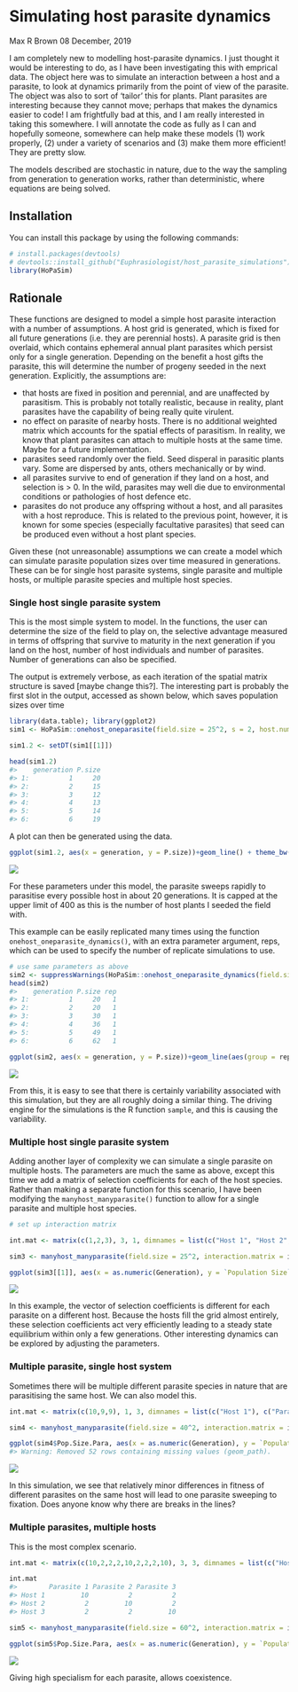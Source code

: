 Simulating host parasite dynamics
================
Max R Brown
08 December, 2019

I am completely new to modelling host-parasite dynamics. I just thought
it would be interesting to do, as I have been investigating this with
emprical data. The object here was to simulate an interaction between a
host and a parasite, to look at dynamics primarily from the point of
view of the parasite. The object was also to sort of ‘tailor’ this for
plants. Plant parasites are interesting because they cannot move;
perhaps that makes the dynamics easier to code\! I am frightfully bad at
this, and I am really interested in taking this somewhere. I will
annotate the code as fully as I can and hopefully someone, somewhere can
help make these models (1) work properly, (2) under a variety of
scenarios and (3) make them more efficient\! They are pretty slow.

The models described are stochastic in nature, due to the way the
sampling from generation to generation works, rather than deterministic,
where equations are being solved.

## Installation

You can install this package by using the following commands:

``` r
# install.packages(devtools)
# devtools::install_github("Euphrasiologist/host_parasite_simulations")
library(HoPaSim)
```

## Rationale

These functions are designed to model a simple host parasite interaction
with a number of assumptions. A host grid is generated, which is fixed
for all future generations (i.e. they are perennial hosts). A parasite
grid is then overlaid, which contains ephemeral annual plant parasites
which persist only for a single generation. Depending on the benefit a
host gifts the parasite, this will determine the number of progeny
seeded in the next generation. Explicitly, the assumptions are:

  - that hosts are fixed in position and perennial, and are unaffected
    by parasitism. This is probably not totally realistic, because in
    reality, plant parasites have the capability of being really quite
    virulent.
  - no effect on parasite of nearby hosts. There is no additional
    weighted matrix which accounts for the spatial effects of
    parasitism. In reality, we know that plant parasites can attach to
    multiple hosts at the same time. Maybe for a future implementation.
  - parasites seed randomly over the field. Seed disperal in parasitic
    plants vary. Some are dispersed by ants, others mechanically or by
    wind.
  - all parasites survive to end of generation if they land on a host,
    and selection is \> 0. In the wild, parasites may well die due to
    environmental conditions or pathologies of host defence etc.
  - parasites do not produce any offspring without a host, and all
    parasites with a host reproduce. This is related to the previous
    point, however, it is known for some species (especially facultative
    parasites) that seed can be produced even without a host plant
    species.

Given these (not unreasonable) assumptions we can create a model which
can simulate parasite population sizes over time measured in
generations. These can be for single host parasite systems, single
parasite and multiple hosts, or multiple parasite species and multiple
host species.

### Single host single parasite system

This is the most simple system to model. In the functions, the user can
determine the size of the field to play on, the selective advantage
measured in terms of offspring that survive to maturity in the next
generation if you land on the host, number of host individuals and
number of parasites. Number of generations can also be specified.

The output is extremely verbose, as each iteration of the spatial matrix
structure is saved \[maybe change this?\]. The interesting part is
probably the first slot in the output, accessed as shown below, which
saves population sizes over time

``` r
library(data.table); library(ggplot2)
sim1 <- HoPaSim::onehost_oneparasite(field.size = 25^2, s = 2, host.number = 400, parasite.number = 20, gens = 100)

sim1.2 <- setDT(sim1[[1]])

head(sim1.2)
#>    generation P.size
#> 1:          1     20
#> 2:          2     15
#> 3:          3     12
#> 4:          4     13
#> 5:          5     14
#> 6:          6     19
```

A plot can then be generated using the
data.

``` r
ggplot(sim1.2, aes(x = generation, y = P.size))+geom_line() + theme_bw() + xlab(label = "Generations") + ylab(label = "Population Size")
```

![](README_files/figure-gfm/unnamed-chunk-4-1.png)<!-- -->

For these parameters under this model, the parasite sweeps rapidly to
parasitise every possible host in about 20 generations. It is capped at
the upper limit of 400 as this is the number of host plants I seeded the
field with.

This example can be easily replicated many times using the function
`onehost_oneparasite_dynamics()`, with an extra parameter argument,
reps, which can be used to specify the number of replicate simulations
to use.

``` r
# use same parameters as above
sim2 <- suppressWarnings(HoPaSim::onehost_oneparasite_dynamics(field.size = 25^2, s = 2, host.number = 400, parasite.number = 20, gens = 100, reps = 30))
head(sim2)
#>    generation P.size rep
#> 1:          1     20   1
#> 2:          2     20   1
#> 3:          3     30   1
#> 4:          4     36   1
#> 5:          5     49   1
#> 6:          6     62   1

ggplot(sim2, aes(x = generation, y = P.size))+geom_line(aes(group = rep)) + theme_bw() + xlab(label = "Generations") + ylab(label = "Population Size")
```

![](README_files/figure-gfm/unnamed-chunk-5-1.png)<!-- -->

From this, it is easy to see that there is certainly variability
associated with this simulation, but they are all roughly doing a
similar thing. The driving engine for the simulations is the R function
`sample`, and this is causing the variability.

### Multiple host single parasite system

Adding another layer of complexity we can simulate a single parasite on
multiple hosts. The parameters are much the same as above, except this
time we add a matrix of selection coefficients for each of the host
species. Rather than making a separate function for this scenario, I
have been modifying the `manyhost_manyparasite()` function to allow for
a single parasite and multiple host species.

``` r
# set up interaction matrix

int.mat <- matrix(c(1,2,3), 3, 1, dimnames = list(c("Host 1", "Host 2", "Host 3"), c("Parasite 1")))

sim3 <- manyhost_manyparasite(field.size = 25^2, interaction.matrix = int.mat, host.number = c(200,200, 200) , parasite.number = 10, gens = 100)

ggplot(sim3[[1]], aes(x = as.numeric(Generation), y = `Population Size`, group = `Host-Parasite`))+ geom_line(aes(colour = `Host-Parasite`)) + theme_bw() + xlab(label = "Generations") + ylab(label = "Population Size")
```

![](README_files/figure-gfm/unnamed-chunk-6-1.png)<!-- -->

In this example, the vector of selection coefficients is different for
each parasite on a different host. Because the hosts fill the grid
almost entirely, these selection coefficients act very efficiently
leading to a steady state equilibrium within only a few generations.
Other interesting dynamics can be explored by adjusting the parameters.

### Multiple parasite, single host system

Sometimes there will be multiple different parasite species in nature
that are parasitising the same host. We can also model
this.

``` r
int.mat <- matrix(c(10,9,9), 1, 3, dimnames = list(c("Host 1"), c("Parasite 1", "Parasite 2", "Parasite 3")))

sim4 <- manyhost_manyparasite(field.size = 40^2, interaction.matrix = int.mat, host.number = c(1000), parasite.number = c(200,200,200), gens = 100)

ggplot(sim4$Pop.Size.Para, aes(x = as.numeric(Generation), y = `Population Size`, group = `Parasite`))+ geom_line(aes(colour = `Parasite`)) + theme_bw() + xlab(label = "Generations") + ylab(label = "Population Size")
#> Warning: Removed 52 rows containing missing values (geom_path).
```

![](README_files/figure-gfm/unnamed-chunk-7-1.png)<!-- -->

In this simulation, we see that relatively minor differences in fitness
of different parasites on the same host will lead to one parasite
sweeping to fixation. Does anyone know why there are breaks in the
lines?

### Multiple parasites, multiple hosts

This is the most complex
scenario.

``` r
int.mat <- matrix(c(10,2,2,2,10,2,2,2,10), 3, 3, dimnames = list(c("Host 1", "Host 2", "Host 3"), c("Parasite 1", "Parasite 2", "Parasite 3")))

int.mat
#>        Parasite 1 Parasite 2 Parasite 3
#> Host 1         10          2          2
#> Host 2          2         10          2
#> Host 3          2          2         10

sim5 <- manyhost_manyparasite(field.size = 60^2, interaction.matrix = int.mat, host.number = c(300,300,300), parasite.number = c(100,100,100), gens = 100)

ggplot(sim5$Pop.Size.Para, aes(x = as.numeric(Generation), y = `Population Size`, group = `Parasite`))+ geom_line(aes(colour = `Parasite`)) + theme_bw() + xlab(label = "Generations") + ylab(label = "Population Size")
```

![](README_files/figure-gfm/unnamed-chunk-8-1.png)<!-- -->

Giving high specialism for each parasite, allows coexistence.
